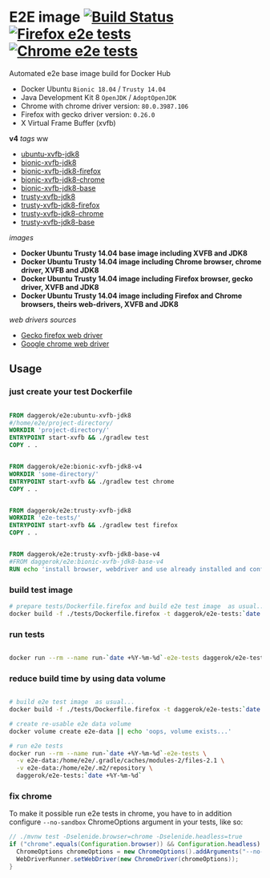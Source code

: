 # E2E image [![Build Status](https://travis-ci.org/daggerok/e2e.svg?branch=master)](https://travis-ci.org/daggerok/e2e) [![Firefox e2e tests](https://github.com/daggerok/e2e/workflows/Firefox%20e2e%20tests/badge.svg)](https://github.com/daggerok/e2e/actions) [![Chrome e2e tests](https://github.com/daggerok/e2e/workflows/Chrome%20e2e%20tests/badge.svg)](https://github.com/daggerok/e2e/actions?query=workflow%3A%22Chrome+e2e+tests%22)
Automated e2e base image build for Docker Hub

- Docker Ubuntu `Bionic 18.04` / `Trusty 14.04`
- Java Development Kit 8 `OpenJDK` / `AdoptOpenJDK`
- Chrome with chrome driver version: `80.0.3987.106`
- Firefox with gecko driver version: `0.26.0`
- X Virtual Frame Buffer (xvfb)

__v4__ _tags_
ww
- [ubuntu-xvfb-jdk8](https://github.com/daggerok/e2e/tree/ubuntu-xvfb-jdk8-v4)
- [bionic-xvfb-jdk8](https://github.com/daggerok/e2e/tree/bionic-xvfb-jdk8-v4)
- [bionic-xvfb-jdk8-firefox](https://github.com/daggerok/e2e/tree/bionic-xvfb-jdk8-firefox-v4)
- [bionic-xvfb-jdk8-chrome](https://github.com/daggerok/e2e/tree/bionic-xvfb-jdk8-chrome-v4)
- [bionic-xvfb-jdk8-base](https://github.com/daggerok/e2e/tree/bionic-xvfb-jdk8-base-v4)
- [trusty-xvfb-jdk8](https://github.com/daggerok/e2e/tree/trusty-xvfb-jdk8-v4)
- [trusty-xvfb-jdk8-firefox](https://github.com/daggerok/e2e/tree/trusty-xvfb-jdk8-firefox-v4)
- [trusty-xvfb-jdk8-chrome](https://github.com/daggerok/e2e/tree/trusty-xvfb-jdk8-chrome-v4)
- [trusty-xvfb-jdk8-base](https://github.com/daggerok/e2e/tree/trusty-xvfb-jdk8-base-v4)

_images_

- **Docker Ubuntu Trusty 14.04 base image including XVFB and JDK8**
- **Docker Ubuntu Trusty 14.04 image including Chrome browser, chrome driver, XVFB and JDK8**
- **Docker Ubuntu Trusty 14.04 image including Firefox browser, gecko driver, XVFB and JDK8**
- **Docker Ubuntu Trusty 14.04 image including Firefox and Chrome browsers, theirs web-drivers, XVFB and JDK8**

<!--

__v3__ _tags_

- [bionic-xvfb-jdk8](https://github.com/daggerok/e2e/tree/bionic-xvfb-jdk8-v3)
- [bionic-xvfb-jdk8-chrome](https://github.com/daggerok/e2e/tree/bionic-xvfb-jdk8-chrome-v3)
- [bionic-xvfb-jdk8-firefox](https://github.com/daggerok/e2e/tree/bionic-xvfb-jdk8-firefox-v3)
- [bionic-xvfb-jdk8-base](https://github.com/daggerok/e2e/tree/bionic-xvfb-jdk8-base-v3)

- [ubuntu-xvfb-jdk8](https://github.com/daggerok/e2e/tree/ubuntu-xvfb-jdk8-v3)
- [ubuntu-xvfb-jdk8-chrome](https://github.com/daggerok/e2e/tree/ubuntu-xvfb-jdk8-chrome-v3)
- [ubuntu-xvfb-jdk8-firefox](https://github.com/daggerok/e2e/tree/ubuntu-xvfb-jdk8-firefox-v3)
- [ubuntu-xvfb-jdk8-base](https://github.com/daggerok/e2e/tree/ubuntu-xvfb-jdk8-base-v3)

- [trusty-xvfb-jdk8](https://github.com/daggerok/e2e/tree/trusty-xvfb-jdk8-v3)
- [trusty-xvfb-jdk8-chrome](https://github.com/daggerok/e2e/tree/trusty-xvfb-jdk8-chrome-v3)
- [trusty-xvfb-jdk8-firefox](https://github.com/daggerok/e2e/tree/trusty-xvfb-jdk8-firefox-v3)
- [trusty-xvfb-jdk8-base](https://github.com/daggerok/e2e/tree/trusty-xvfb-jdk8-base-v3)

-->

_web drivers sources_

* [Gecko firefox web driver](https://github.com/mozilla/geckodriver/releases)
* [Google chrome web driver](http://chromedriver.chromium.org/)

## Usage

### just create your test Dockerfile

```dockerfile

FROM daggerok/e2e:ubuntu-xvfb-jdk8
#/home/e2e/project-directory/
WORKDIR 'project-directory/'
ENTRYPOINT start-xvfb && ./gradlew test
COPY . .

```

```dockerfile

FROM daggerok/e2e:bionic-xvfb-jdk8-v4
WORKDIR 'some-directory/'
ENTRYPOINT start-xvfb && ./gradlew test chrome
COPY . .

```

```dockerfile

FROM daggerok/e2e:trusty-xvfb-jdk8
WORKDIR 'e2e-tests/'
ENTRYPOINT start-xvfb && ./gradlew test firefox
COPY . .

```

```dockerfile

FROM daggerok/e2e:trusty-xvfb-jdk8-base-v4
#FROM daggerok/e2e:bionic-xvfb-jdk8-base-v4
RUN echo 'install browser, webdriver and use already installed and configured jdk8 + Xvfb based on Ubuntu 14.04'

```

### build test image

```bash
# prepare tests/Dockerfile.firefox and build e2e test image  as usual...
docker build -f ./tests/Dockerfile.firefox -t daggerok/e2e-tests:`date +%Y-%m-%d` ./tests

```

### run tests

```bash

docker run --rm --name run-`date +%Y-%m-%d`-e2e-tests daggerok/e2e-tests:`date +%Y-%m-%d`

```

### reduce build time by using data volume

```bash

# build e2e test image  as usual...
docker build -f ./tests/Dockerfile.firefox -t daggerok/e2e-tests:`date +%Y-%m-%d` ./tests

# create re-usable e2e data volume
docker volume create e2e-data || echo 'oops, volume exists...'

# run e2e tests
docker run --rm --name run-`date +%Y-%m-%d`-e2e-tests \
  -v e2e-data:/home/e2e/.gradle/caches/modules-2/files-2.1 \
  -v e2e-data:/home/e2e/.m2/repository \
  daggerok/e2e-tests:`date +%Y-%m-%d`

```

### fix chrome

To make it possible run e2e tests in chrome, you have to in addition configure `--no-sandbox` ChromeOptions argument
in your tests, like so:

```java
// ./mvnw test -Dselenide.browser=chrome -Dselenide.headless=true
if ("chrome".equals(Configuration.browser)) && Configuration.headless) {
  ChromeOptions chromeOptions = new ChromeOptions().addArguments("--no-sandbox");
  WebDriverRunner.setWebDriver(new ChromeDriver(chromeOptions));
}
```

<!--

### reduce build time (wrong, don't do that)

In real big projects resolving dependencies each time might take long time and sometimes it's not what we want...
So we can try reuse existing local `~/.gradle` and `~/.m2` folders to reduce build time. 
To do so, just mount needed folder on during docker run:

```bash

docker build -t my-e2e-tests:latest .
mkdir -p ~/.gradle/caches/modules-2/files-2.1 ~/.m2/repository
docker run --rm --name run-my-e2e-tests \
  -v ~/.gradle/caches/modules-2/files-2.1:/home/e2e/.gradle/caches/modules-2/files-2.1 \
  -v ~/.m2/repository:/home/e2e/.m2/repository \
  my-e2e-tests

```

**WARNING**

Sometimes it might cause some strange and not obvious problems for `file not found` or `permission denied` topics...
So use it only if you know what you are doing and if you ready to spend time for some debugging :)

-->
